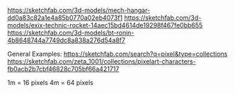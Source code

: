 https://sketchfab.com/3d-models/mech-hangar-dd0a83c82a1e4a85b0770a02eb4073f1
https://sketchfab.com/3d-models/exix-technic-rocket-14aec15bd4614de19298f467fe0bb655
https://sketchfab.com/3d-models/bt-ronin-4b8648744a7749dc8a838a276d54a8f7

General Examples:
https://sketchfab.com/search?q=pixel&type=collections
https://sketchfab.com/zeta_1001/collections/pixelart-characters-fb0acb2b7cbf46828c705bf66a421717

1m = 16 pixels
4m = 64 pixels